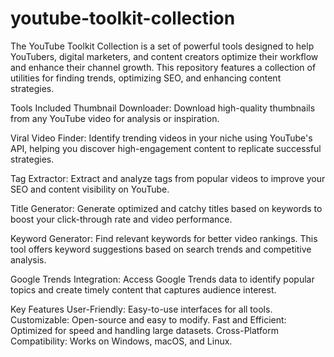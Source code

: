 # youtube-toolkit-collection
The YouTube Toolkit Collection is a set of powerful tools designed to help YouTubers, digital marketers, and content creators optimize their workflow and enhance their channel growth. This repository features a collection of utilities for finding trends, optimizing SEO, and enhancing content strategies.

Tools Included
Thumbnail Downloader: Download high-quality thumbnails from any YouTube video for analysis or inspiration.

Viral Video Finder: Identify trending videos in your niche using YouTube's API, helping you discover high-engagement content to replicate successful strategies.

Tag Extractor: Extract and analyze tags from popular videos to improve your SEO and content visibility on YouTube.

Title Generator: Generate optimized and catchy titles based on keywords to boost your click-through rate and video performance.

Keyword Generator: Find relevant keywords for better video rankings. This tool offers keyword suggestions based on search trends and competitive analysis.

Google Trends Integration: Access Google Trends data to identify popular topics and create timely content that captures audience interest.

Key Features
User-Friendly: Easy-to-use interfaces for all tools.
Customizable: Open-source and easy to modify.
Fast and Efficient: Optimized for speed and handling large datasets.
Cross-Platform Compatibility: Works on Windows, macOS, and Linux.
